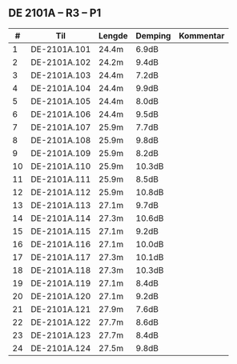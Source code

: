 ## DE 2101A – R3 – P1

|#   |        Til       |Lengde|Demping|Kommentar|
|----|------------------|------|-------|---------|
|   1|DE-2101A.101      | 24.4m|  6.9dB|         |
|   2|DE-2101A.102      | 24.2m|  9.4dB|         |
|   3|DE-2101A.103      | 24.4m|  7.2dB|         |
|   4|DE-2101A.104      | 24.4m|  9.9dB|         |
|   5|DE-2101A.105      | 24.4m|  8.0dB|         |
|   6|DE-2101A.106      | 24.4m|  9.5dB|         |
|   7|DE-2101A.107      | 25.9m|  7.7dB|         |
|   8|DE-2101A.108      | 25.9m|  9.8dB|         |
|   9|DE-2101A.109      | 25.9m|  8.2dB|         |
|  10|DE-2101A.110      | 25.9m| 10.3dB|         |
|  11|DE-2101A.111      | 25.9m|  8.5dB|         |
|  12|DE-2101A.112      | 25.9m| 10.8dB|         |
|  13|DE-2101A.113      | 27.1m|  9.7dB|         |
|  14|DE-2101A.114      | 27.3m| 10.6dB|         |
|  15|DE-2101A.115      | 27.1m|  9.2dB|         |
|  16|DE-2101A.116      | 27.1m| 10.0dB|         |
|  17|DE-2101A.117      | 27.3m| 10.1dB|         |
|  18|DE-2101A.118      | 27.3m| 10.3dB|         |
|  19|DE-2101A.119      | 27.1m|  8.4dB|         |
|  20|DE-2101A.120      | 27.1m|  9.2dB|         |
|  21|DE-2101A.121      | 27.9m|  7.6dB|         |
|  22|DE-2101A.122      | 27.7m|  8.6dB|         |
|  23|DE-2101A.123      | 27.7m|  8.4dB|         |
|  24|DE-2101A.124      | 27.5m|  9.8dB|         |
